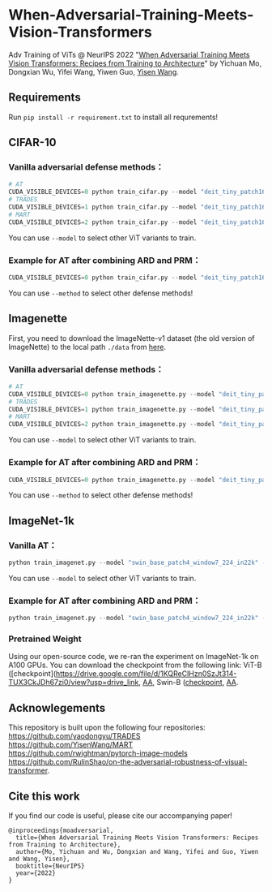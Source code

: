 # When-Adversarial-Training-Meets-Vision-Transformers

Adv Training of ViTs @ NeurIPS 2022 "[When Adversarial Training Meets Vision Transformers: Recipes from Training to Architecture](https://arxiv.org/pdf/2210.07540.pdf)" by Yichuan Mo, Dongxian Wu, Yifei Wang, Yiwen Guo, [Yisen Wang](https://yisenwang.github.io/).  

## Requirements
Run `pip install -r requirement.txt` to install all requrements!
## CIFAR-10
### Vanilla adversarial defense methods：
```python
# AT
CUDA_VISIBLE_DEVICES=0 python train_cifar.py --model "deit_tiny_patch16_224" --out-dir "./pgd_vanilla" --method 'AT' --seed 0
# TRADES
CUDA_VISIBLE_DEVICES=1 python train_cifar.py --model "deit_tiny_patch16_224" --out-dir "./trades_vanilla" --method 'TRADES' --seed 0
# MART
CUDA_VISIBLE_DEVICES=2 python train_cifar.py --model "deit_tiny_patch16_224" --out-dir "./mart_vanilla" --method 'MART' --seed 0
```
You can use `--model` to select other ViT variants to train.
### Example for AT after combining ARD and PRM：
```python
CUDA_VISIBLE_DEVICES=0 python train_cifar.py --model "deit_tiny_patch16_224" --n_w 10 --out-dir "./pgd_architecture" --method 'AT' --seed 0 --ARD --PRM
```
You can use `--method` to select other defense methods!




## Imagenette
First, you need to download the ImageNette-v1 dataset (the old version of ImageNette) to the local path `./data` from [here](https://s3.amazonaws.com/fast-ai-imageclas/imagenette.tgz).
### Vanilla adversarial defense methods：
```python
# AT
CUDA_VISIBLE_DEVICES=0 python train_imagenette.py --model "deit_tiny_patch16_224" --out-dir "./pgd_vanilla" --method 'AT' --seed 0
# TRADES
CUDA_VISIBLE_DEVICES=1 python train_imagenette.py --model "deit_tiny_patch16_224" --out-dir "./trades_vanilla" --method 'TRADES' --seed 0
# MART
CUDA_VISIBLE_DEVICES=2 python train_imagenette.py --model "deit_tiny_patch16_224" --out-dir "./mart_vanilla" --method 'MART' --seed 0
```
You can use `--model` to select other ViT variants to train.
### Example for AT after combining ARD and PRM：
```python
CUDA_VISIBLE_DEVICES=0 python train_imagenette.py --model "deit_tiny_patch16_224" --n_w 10 --out-dir "./pgd_architecture" --method 'AT' --seed 0 --ARD --PRM
```
You can use `--method` to select other defense methods!

## ImageNet-1k
### Vanilla AT：
```python
python train_imagenet.py --model "swin_base_patch4_window7_224_in22k" --out-dir "./pgd_vanilla" --seed 0
```
You can use `--model` to select other ViT variants to train.
### Example for AT after combining ARD and PRM：
```python
python train_imagenet.py --model "swin_base_patch4_window7_224_in22k" --n_w 2 --out-dir "./pgd_architecture" --seed 0 --ARD --PRM
```
### Pretrained Weight

Using our open-source code, we re-ran the experiment on ImageNet-1k on A100 GPUs. You can download the checkpoint from the following link: ViT-B ([checkpoint](https://drive.google.com/file/d/1KQReCIHzn0SzJt314-TUX3CkJDh67zi0/view?usp=drive_link, [AA](https://drive.google.com/file/d/1_UclZVWbmoaLfUncdibS7kaHiJ3VGc6J/view?usp=drive_link), Swin-B ([checkpoint](https://drive.google.com/file/d/1P7MR4dHyOZ7L1OQlO83qa1hSSkST-A-0/view?usp=sharing), [AA](https://drive.google.com/file/d/1cdOQL_eUGf-o5l83p7ht6y6_MqWrJdOZ/view?usp=drive_link).



## Acknowlegements
This repository is built upon the following four repositories:<br/>
https://github.com/yaodongyu/TRADES
<br/>
https://github.com/YisenWang/MART
<br/>
https://github.com/rwightman/pytorch-image-models
<br/>
https://github.com/RulinShao/on-the-adversarial-robustness-of-visual-transformer.



## Cite this work
If you find our code is useful, please cite our accompanying paper!
```
@inproceedings{moadversarial,
  title={When Adversarial Training Meets Vision Transformers: Recipes from Training to Architecture},
  author={Mo, Yichuan and Wu, Dongxian and Wang, Yifei and Guo, Yiwen and Wang, Yisen},
  booktitle={NeurIPS}
  year={2022}
}
```
